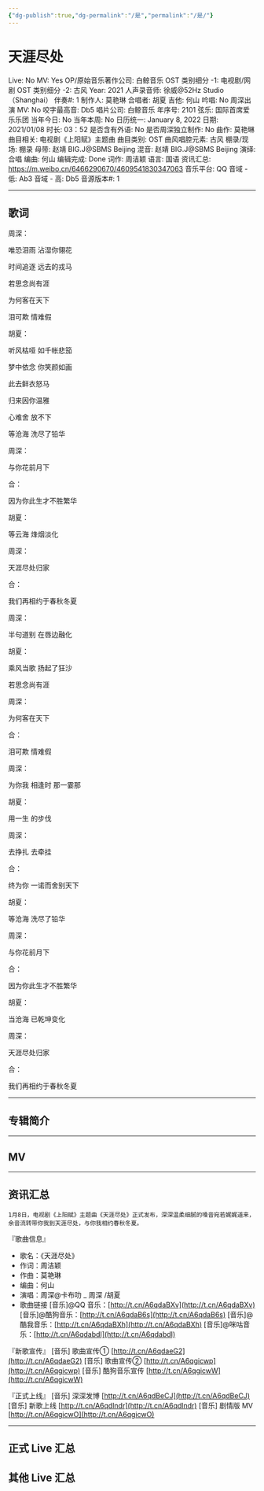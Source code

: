 ```yaml
---
{"dg-publish":true,"dg-permalink":"/是","permalink":"/是/"}
---
```



# 天涯尽处

Live: No
MV: Yes
OP/原始音乐著作公司: 白鲸音乐
OST 类别细分 -1: 电视剧/网剧
OST 类别细分 -2: 古风
Year: 2021
人声录音师: 徐威@52Hz Studio（Shanghai）
伴奏#: 1
制作人: 莫艳琳
合唱者: 胡夏
吉他: 何山
吟唱: No
周深出演 MV: No
咬字最高音: Db5
唱片公司: 白鲸音乐
年序号: 2101
弦乐: 国际首席爱乐乐团
当年今日: No
当年本周: No
日历统一: January 8, 2022
日期: 2021/01/08
时长: 03：52
是否含有外语: No
是否周深独立制作: No
曲作: 莫艳琳
曲目相关: 电视剧《上阳赋》主题曲
曲目类别: OST
曲风唱腔元素: 古风
棚录/现场: 棚录
母带: 赵靖 BIG.J@SBMS Beijing
混音: 赵靖 BIG.J@SBMS Beijing
演绎: 合唱
编曲: 何山
编辑完成: Done
词作: 周洁颖
语言: 国语
资讯汇总: https://m.weibo.cn/6466290670/4609541830347063
音乐平台: QQ
音域 - 低: Ab3
音域 - 高: Db5
音源版本#: 1

---

## 歌词

周深：

唯恐泪雨 沾湿你翎花

时间追逐 远去的戎马

若思念尚有涯

为何客在天下

泪可欺 情难假

胡夏：

听风枯哑 如千帐悲笳

梦中依念 你笑颜如画

此去鲜衣怒马

归来因你温雅

心难舍 放不下

等沧海 洗尽了铅华

周深：

与你花前月下

合：

因为你此生才不胜繁华

胡夏：

等云海 烽烟淡化

周深：

天涯尽处归家

合：

我们再相约于春秋冬夏

周深：

半句道别 在唇边融化

胡夏：

乘风当歌 扬起了狂沙

若思念尚有涯

周深：

为何客在天下

合：

泪可欺 情难假

周深：

为你我 相逢时 那一霎那

胡夏：

用一生 的步伐

周深：

去挣扎 去牵挂

合：

终为你 一诺而舍别天下

胡夏：

等沧海 洗尽了铅华

周深：

与你花前月下

合：

因为你此生才不胜繁华

胡夏：

当沧海 已乾坤变化

周深：

天涯尽处归家

合：

我们再相约于春秋冬夏

---

## 专辑简介

---

## MV

---

## 资讯汇总

    1月8日，电视剧《上阳赋》主题曲《天涯尽处》正式发布，深深温柔细腻的嗓音宛若娓娓道来，余音流转带你我到天涯尽处，与你我相约春秋冬夏。

『歌曲信息』

- 歌名：《天涯尽处》
- 作词：周洁颖
- 作曲：莫艳琳
- 编曲：何山
- 演唱：周深@卡布叻 _ 周深 /胡夏
- 歌曲链接
[音乐]@QQ 音乐：[http://t.cn/A6qdaBXv](http://t.cn/A6qdaBXv)
[音乐]@酷狗音乐：[http://t.cn/A6qdaB6s](http://t.cn/A6qdaB6s)
[音乐]@酷我音乐：[http://t.cn/A6qdaBXh](http://t.cn/A6qdaBXh)
[音乐]@咪咕音乐：[http://t.cn/A6qdabdI](http://t.cn/A6qdabdI)

『新歌宣传』
[音乐] 歌曲宣传① [http://t.cn/A6qdaeG2](http://t.cn/A6qdaeG2)
[音乐] 歌曲宣传② [http://t.cn/A6qgicwp](http://t.cn/A6qgicwp)
[音乐] 酷狗音乐宣传 [http://t.cn/A6qgicwW](http://t.cn/A6qgicwW)

『正式上线』
[音乐] 深深发博 [http://t.cn/A6qdBeCJ](http://t.cn/A6qdBeCJ)
[音乐] 新歌上线 [http://t.cn/A6qdlndr](http://t.cn/A6qdlndr)
[音乐] 剧情版 MV [http://t.cn/A6qgicwO](http://t.cn/A6qgicwO)

---

## 正式 Live 汇总

## 其他 Live 汇总
